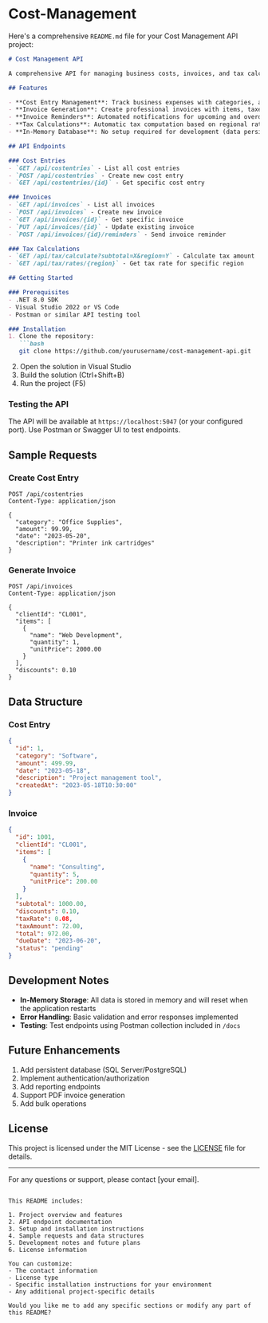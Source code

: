 # Cost-Management
Here's a comprehensive `README.md` file for your Cost Management API project:

```markdown
# Cost Management API

A comprehensive API for managing business costs, invoices, and tax calculations built with ASP.NET Core.

## Features

- **Cost Entry Management**: Track business expenses with categories, amounts, and descriptions
- **Invoice Generation**: Create professional invoices with items, taxes, and discounts
- **Invoice Reminders**: Automated notifications for upcoming and overdue invoices
- **Tax Calculations**: Automatic tax computation based on regional rates
- **In-Memory Database**: No setup required for development (data persists until app restarts)

## API Endpoints

### Cost Entries
- `GET /api/costentries` - List all cost entries
- `POST /api/costentries` - Create new cost entry
- `GET /api/costentries/{id}` - Get specific cost entry

### Invoices
- `GET /api/invoices` - List all invoices
- `POST /api/invoices` - Create new invoice
- `GET /api/invoices/{id}` - Get specific invoice
- `PUT /api/invoices/{id}` - Update existing invoice
- `POST /api/invoices/{id}/reminders` - Send invoice reminder

### Tax Calculations
- `GET /api/tax/calculate?subtotal=X&region=Y` - Calculate tax amount
- `GET /api/tax/rates/{region}` - Get tax rate for specific region

## Getting Started

### Prerequisites
- .NET 8.0 SDK
- Visual Studio 2022 or VS Code
- Postman or similar API testing tool

### Installation
1. Clone the repository:
   ```bash
   git clone https://github.com/yourusername/cost-management-api.git
   ```
2. Open the solution in Visual Studio
3. Build the solution (Ctrl+Shift+B)
4. Run the project (F5)

### Testing the API
The API will be available at `https://localhost:5047` (or your configured port). Use Postman or Swagger UI to test endpoints.

## Sample Requests

### Create Cost Entry
```http
POST /api/costentries
Content-Type: application/json

{
  "category": "Office Supplies",
  "amount": 99.99,
  "date": "2023-05-20",
  "description": "Printer ink cartridges"
}
```

### Generate Invoice
```http
POST /api/invoices
Content-Type: application/json

{
  "clientId": "CL001",
  "items": [
    {
      "name": "Web Development",
      "quantity": 1,
      "unitPrice": 2000.00
    }
  ],
  "discounts": 0.10
}
```

## Data Structure

### Cost Entry
```json
{
  "id": 1,
  "category": "Software",
  "amount": 499.99,
  "date": "2023-05-18",
  "description": "Project management tool",
  "createdAt": "2023-05-18T10:30:00"
}
```

### Invoice
```json
{
  "id": 1001,
  "clientId": "CL001",
  "items": [
    {
      "name": "Consulting",
      "quantity": 5,
      "unitPrice": 200.00
    }
  ],
  "subtotal": 1000.00,
  "discounts": 0.10,
  "taxRate": 0.08,
  "taxAmount": 72.00,
  "total": 972.00,
  "dueDate": "2023-06-20",
  "status": "pending"
}
```

## Development Notes

- **In-Memory Storage**: All data is stored in memory and will reset when the application restarts
- **Error Handling**: Basic validation and error responses implemented
- **Testing**: Test endpoints using Postman collection included in `/docs`

## Future Enhancements

1. Add persistent database (SQL Server/PostgreSQL)
2. Implement authentication/authorization
3. Add reporting endpoints
4. Support PDF invoice generation
5. Add bulk operations

## License

This project is licensed under the MIT License - see the [LICENSE](LICENSE) file for details.

---

For any questions or support, please contact [your email].
```

This README includes:

1. Project overview and features
2. API endpoint documentation
3. Setup and installation instructions
4. Sample requests and data structures
5. Development notes and future plans
6. License information

You can customize:
- The contact information
- License type
- Specific installation instructions for your environment
- Any additional project-specific details

Would you like me to add any specific sections or modify any part of this README?
